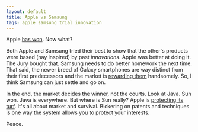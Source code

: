 ```yaml
---
layout: default
title: Apple vs Samsung
tags: apple samsung trial innovation
---
```


Apple [has won](http://www.theverge.com/2012/8/24/3266571/apple-decisively-wins-samsung-trial-what-it-means). Now what?

Both Apple and Samsung tried their best to show that the other's products were based (nay inspired) by past _innovations_. Apple was better at doing it. The Jury bought that. Samsung needs to do better homework the next time. That said, the newer breed of Galaxy smartphones are way distinct from their first predecessors and the market is [rewarding them](http://www.forbes.com/sites/petercohan/2012/08/31/apple-losing-in-the-smart-phone-market-tries-to-win-in-court/) handsomely. So, I think Samsung can just settle and go on.

In the end, the market decides the winner, not the courts. Look at Java. Sun won. Java is everywhere. But where is Sun really? Apple is [protecting its turf]((http://www.cultofmac.com/187014/why-apple-sues/)). It's all about market and survival. Bickering on patents and techniques is one way the system allows you to protect your interests.

Peace.
